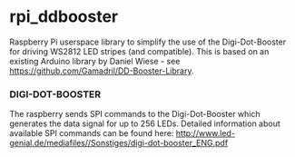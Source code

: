 rpi_ddbooster
==========

Raspberry Pi userspace library to simplify the use of the Digi-Dot-Booster for driving WS2812 LED stripes (and compatible). This is based on an existing Arduino library by Daniel Wiese - see https://github.com/Gamadril/DD-Booster-Library.

### DIGI-DOT-BOOSTER
The raspberry sends SPI commands to the Digi-Dot-Booster which generates the data signal for up to 256 LEDs. 
Detailed information about available SPI commands can be found here: http://www.led-genial.de/mediafiles//Sonstiges/digi-dot-booster_ENG.pdf
